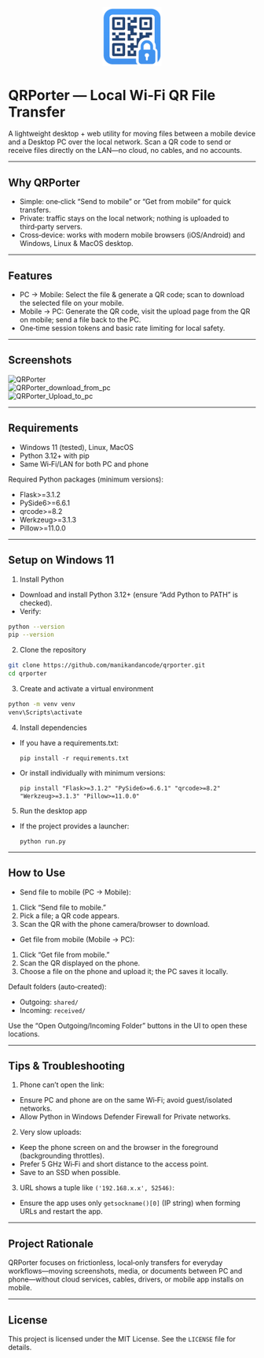 <p align="center">
  <img src="assets/icon.png" alt="QRPorter App Icon" width="120"/>
</p>

# QRPorter — Local Wi‑Fi QR File Transfer

A lightweight desktop + web utility for moving files between a mobile device and a Desktop PC over the local network. Scan a QR code to send or receive files directly on the LAN—no cloud, no cables, and no accounts.

---

## Why QRPorter

- Simple: one‑click “Send to mobile” or “Get from mobile” for quick transfers.
- Private: traffic stays on the local network; nothing is uploaded to third‑party servers.
- Cross‑device: works with modern mobile browsers (iOS/Android) and Windows, Linux & MacOS desktop.

---

## Features

- PC → Mobile: Select the file & generate a QR code; scan to download the selected file on your mobile.
- Mobile → PC: Generate the QR code, visit the upload page from the QR on mobile; send a file back to the PC.
- One‑time session tokens and basic rate limiting for local safety.

---

## Screenshots

![QRPorter](https://github.com/user-attachments/assets/f154d18d-4540-4327-8383-2fb6159cb202)  
![QRPorter_download_from_pc](https://github.com/user-attachments/assets/44d0bc42-4f2c-4795-8ec2-cbb715bae90e)  
![QRPorter_Upload_to_pc](https://github.com/user-attachments/assets/657c60ec-6038-4daf-849c-bcf2282e3ce0)  

---

## Requirements

- Windows 11 (tested), Linux, MacOS
- Python 3.12+ with pip
- Same Wi‑Fi/LAN for both PC and phone

Required Python packages (minimum versions):
- Flask>=3.1.2
- PySide6>=6.6.1
- qrcode>=8.2
- Werkzeug>=3.1.3
- Pillow>=11.0.0

---

## Setup on Windows 11

1) Install Python
- Download and install Python 3.12+ (ensure “Add Python to PATH” is checked).
- Verify:
```bash
python --version
pip --version
```
2) Clone the repository
```bash
git clone https://github.com/manikandancode/qrporter.git
cd qrporter
```

3) Create and activate a virtual environment
```bash
python -m venv venv
venv\Scripts\activate
```

4) Install dependencies
- If you have a requirements.txt:
  ```
  pip install -r requirements.txt
  ```
- Or install individually with minimum versions:
  ```
  pip install "Flask>=3.1.2" "PySide6>=6.6.1" "qrcode>=8.2" "Werkzeug>=3.1.3" "Pillow>=11.0.0"
  ```

5) Run the desktop app
- If the project provides a launcher:
  ```
  python run.py
  ```

---

## How to Use

- Send file to mobile (PC → Mobile):
1. Click “Send file to mobile.”
2. Pick a file; a QR code appears.
3. Scan the QR with the phone camera/browser to download.

- Get file from mobile (Mobile → PC):
1. Click “Get file from mobile.”
2. Scan the QR displayed on the phone.
3. Choose a file on the phone and upload it; the PC saves it locally.

Default folders (auto‑created):
- Outgoing: `shared/`
- Incoming: `received/`

Use the “Open Outgoing/Incoming Folder” buttons in the UI to open these locations.

---

## Tips & Troubleshooting

1. Phone can’t open the link:
- Ensure PC and phone are on the same Wi‑Fi; avoid guest/isolated networks.
- Allow Python in Windows Defender Firewall for Private networks.

2. Very slow uploads:
- Keep the phone screen on and the browser in the foreground (backgrounding throttles).
- Prefer 5 GHz Wi‑Fi and short distance to the access point.
- Save to an SSD when possible.

3. URL shows a tuple like `('192.168.x.x', 52546)`:
- Ensure the app uses only `getsockname()[0]` (IP string) when forming URLs and restart the app.

---

## Project Rationale

QRPorter focuses on frictionless, local‑only transfers for everyday workflows—moving screenshots, media, or documents between PC and phone—without cloud services, cables, drivers, or mobile app installs on mobile.

---

## License

This project is licensed under the MIT License. See the `LICENSE` file for details.
